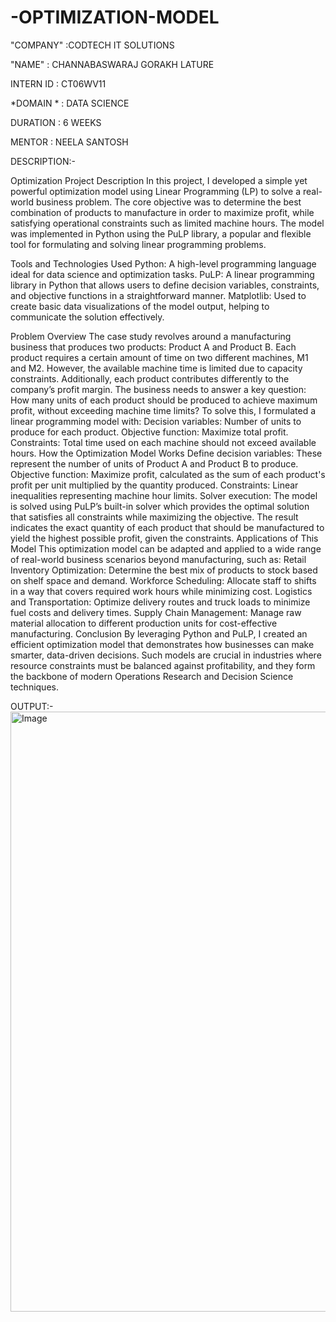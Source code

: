 # -OPTIMIZATION-MODEL

"COMPANY" :CODTECH IT SOLUTIONS

"NAME" : CHANNABASWARAJ GORAKH LATURE

INTERN ID : CT06WV11

*DOMAIN * : DATA SCIENCE

DURATION : 6 WEEKS

MENTOR : NEELA SANTOSH

DESCRIPTION:-

Optimization Project Description
In this project, I developed a simple yet powerful optimization model using Linear Programming (LP) to solve a real-world business problem. The core objective was to determine the best combination of products to manufacture in order to maximize profit, while satisfying operational constraints such as limited machine hours. The model was implemented in Python using the PuLP library, a popular and flexible tool for formulating and solving linear programming problems.

Tools and Technologies Used
Python: A high-level programming language ideal for data science and optimization tasks.
PuLP: A linear programming library in Python that allows users to define decision variables, constraints, and objective functions in a straightforward manner.
Matplotlib: Used to create basic data visualizations of the model output, helping to communicate the solution effectively.

Problem Overview
The case study revolves around a manufacturing business that produces two products: Product A and Product B. Each product requires a certain amount of time on two different machines, M1 and M2. However, the available machine time is limited due to capacity constraints. Additionally, each product contributes differently to the company’s profit margin.
The business needs to answer a key question: How many units of each product should be produced to achieve maximum profit, without exceeding machine time limits?
To solve this, I formulated a linear programming model with:
Decision variables: Number of units to produce for each product.
Objective function: Maximize total profit.
Constraints: Total time used on each machine should not exceed available hours.
How the Optimization Model Works
Define decision variables: These represent the number of units of Product A and Product B to produce.
Objective function: Maximize profit, calculated as the sum of each product's profit per unit multiplied by the quantity produced.
Constraints: Linear inequalities representing machine hour limits.
Solver execution: The model is solved using PuLP’s built-in solver which provides the optimal solution that satisfies all constraints while maximizing the objective.
The result indicates the exact quantity of each product that should be manufactured to yield the highest possible profit, given the constraints.
Applications of This Model
This optimization model can be adapted and applied to a wide range of real-world business scenarios beyond manufacturing, such as:
Retail Inventory Optimization: Determine the best mix of products to stock based on shelf space and demand.
Workforce Scheduling: Allocate staff to shifts in a way that covers required work hours while minimizing cost.
Logistics and Transportation: Optimize delivery routes and truck loads to minimize fuel costs and delivery times.
Supply Chain Management: Manage raw material allocation to different production units for cost-effective manufacturing.
Conclusion
By leveraging Python and PuLP, I created an efficient optimization model that demonstrates how businesses can make smarter, data-driven decisions. Such models are crucial in industries where resource constraints must be balanced against profitability, and they form the backbone of modern Operations Research and Decision Science techniques.

OUTPUT:-
<img width="960" alt="Image" src="https://github.com/user-attachments/assets/ac7f15ce-13d0-4073-b3e8-50fb944f3424" />
